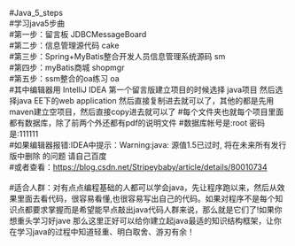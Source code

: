 #Java_5_steps    
#学习java5步曲  
#第一步：留言板                                      JDBCMessageBoard  
#第二步：信息管理源代码                               cake  
#第三步：Spring+MyBatis整合开发人员信息管理系统源码    sm  
#第四步：myBatis商城                                 shopmgr  
#第五步：ssm整合的oa练习                              oa  
#其中编辑器用 IntelliJ IDEA  第一个留言版建立项目的时候选择 java项目 然后选择java EE下的web application 然后直接复制进去就可以了，其他的都是先用maven建立空项目，然后直接copy进去就可以了
#每个文件夹也就每个项目里面都有数据库，除了前两个外还都有pdf的说明文件 
#数据库帐号是:root 密码是:111111  
#如果编辑器报错:IDEA中提示：Warning:java: 源值1.5已过时, 将在未来所有发行版中删除 的问题  请自己百度  
#或者查看：https://blog.csdn.net/Stripeybaby/article/details/80010734  
\
#适合人群：对有点点编程基础的人都可以学会java，先让程序跑以来，然后从效果里面去看代码，很容易看懂,也很容易写出自己的代码。如果对程序不是每个知识点都要求掌握而是希望能早点敲出java代码人群来说，那么就是它们了!如果你想重头学习好jave 那么这里正好可以给你建立起java最适的知识结构框架，让你在学习java的过程中知道轻重、明白取舍、游刃有余！
